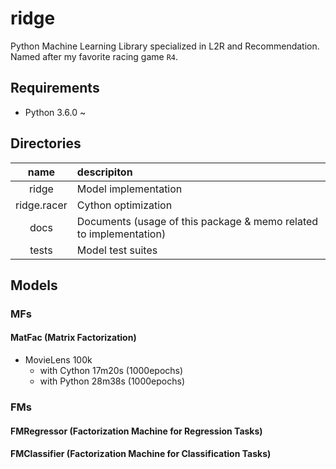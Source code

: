 # ridge
Python Machine Learning Library specialized in L2R and Recommendation.
Named after my favorite racing game `R4`.

## Requirements
- Python 3.6.0 ~

## Directories
| name | descripiton |
|:----:|:------------|
| ridge | Model implementation |
| ridge.racer | Cython optimization |
| docs | Documents (usage of this package & memo related to implementation) |
| tests | Model test suites |

## Models
### MFs
#### MatFac (Matrix Factorization)
- MovieLens 100k
  - with Cython 17m20s (1000epochs)
  - with Python 28m38s (1000epochs)

### FMs
#### FMRegressor (Factorization Machine for Regression Tasks)

#### FMClassifier (Factorization Machine for Classification Tasks)
